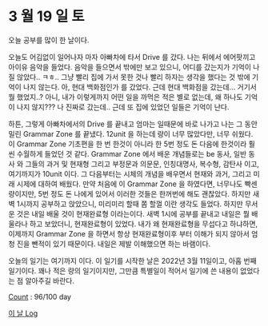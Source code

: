 # 3 월 19 일 토

오늘 공부를 많이 한 날이다.

오늘도 어김없이 일어나자 마자 아빠차에 타서 Drive 를 갔다. 나는 뒤에서 에어팟끼고 아이유 음악을 들었다. 음악을 들으면서 밖에만 보고 있으니, 어디를 갔는지가 기억이 나질 않았다.. ㅋㅎ.. 그냥 빨리 집에 가서 못한 것나 빨리 하자는 생각을 했다는 것 밖에 기억이 나지 않는다. 아, 현대 백화점인가 를 갔었다. 근데 현대 백화점을 갔는데... 거기서 뭘 했었지..? 아니, 내가 이렇게까지 어떤 일을 까먹은 적은 별로 없는데, 왜 하나도 기억이 나지 않지??? 나 진짜로 갔는데.. 근데 또 집에 있었던 일들은 기억이 난다.

하튼, 그렇게 아빠차에서의 Drive 를 끝내고 엄마는 일때문에 바로 나가고 나는 그 동안 밀린 Grammar Zone 를 끝냈다. 12unit 을 하는데 량이 너무 많았다만, 너무 쉬웠다. 이 Grammar Zone 기초편을 한 번 한것이 아니라 한 5번 정도 돈 다음에 한것이라 훨씬 수월하게 들었던 것 같다. Grammar Zone 에서 배운 개념들로는 be 동사, 일반 동사 와 그들의 과거 및 현재형 그리고 부정문과 의문문, 인칭대명사, 복수형, 감탄사 이고, 여기까지가 10unit 이다. 그 다음부터는 시체의 개념을 배우면서 현재와 과거, 그리고 미래 시제에 대하여 배웠다. 만약 처음에 이 Grammar Zone 을 하였다면, 너무나도 빡센 량이지만, 5번 정도 돈 나에게 있어서 이러한 것들은 한꺼번에 해도 괜찮았다. 하지만 새벽 1시까지 공부하고 앉았으니, 미리미리 할때 쫌 할껄 이란 생각도 들었다. 하지만 무서운 것은 내일 배울 것이 현재완료형 이라는이다. 새벽 1시에 공부를 끝내고 내일은 뭘 배울라나 하고 보았더니, 현재완료형이 있었다. 내가 왜 현재완료형을 무섭다고 하냐하면, 이제까지 Grammar Zone 을 하면서 항상 현재완료형이후 부터 이해가 되지 않아서 엄청 진을 뺀적이 있기 때문이다. 내일은 제발 이해했으면 하는 바램이다.

오늘의 일기는 여기까지 이다. 이 일기를 시작한 날은 2022년 3월 11일이고, 아홉 번째 일기이다. 꽤나 적은 량의 일기이지만, 그만큼 특별일이 적어서 일기에 쓴 내용이 없었다는 점 알아주길 바란다.

[Count](../../../roadmap/roadmap.md) : 96/100 day

[이 날 Log](../../../logs/2022/3/19.md)
